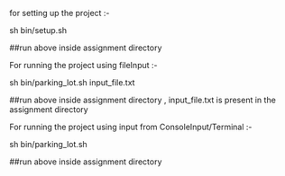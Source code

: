 for setting up the project :-

sh bin/setup.sh

##run above inside assignment directory





For running the project using fileInput :-

sh bin/parking_lot.sh input_file.txt

##run above inside assignment directory , input_file.txt is present in the assignment directory





For running the project using input from ConsoleInput/Terminal :-

sh bin/parking_lot.sh

##run above inside assignment directory